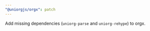 ```yaml
---
"@uniorgjs/orgx": patch
---
```


Add missing dependencies (`uniorg-parse` and `uniorg-rehype`) to orgx.
